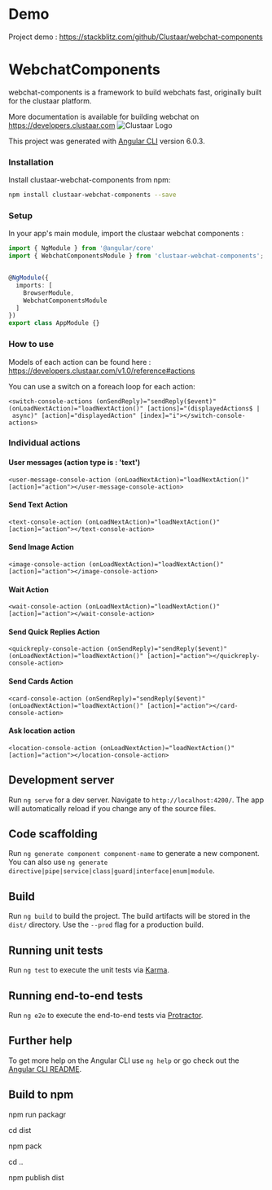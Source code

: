 # Demo

Project demo : https://stackblitz.com/github/Clustaar/webchat-components

# WebchatComponents
webchat-components is a framework to build webchats fast, originally built for the clustaar platform.

More documentation is available for building webchat on https://developers.clustaar.com 
![Clustaar Logo](https://clustaar.com/wp-content/uploads/2016/07/logo-black-1.png)

This project was generated with [Angular CLI](https://github.com/angular/angular-cli) version 6.0.3.

### Installation

Install clustaar-webchat-components from npm:
```bash
npm install clustaar-webchat-components --save
```

### Setup

In your app's main module, import the clustaar webchat components :

```ts
import { NgModule } from '@angular/core'
import { WebchatComponentsModule } from 'clustaar-webchat-components';


@NgModule({
  imports: [
    BrowserModule,
    WebchatComponentsModule
  ]
})
export class AppModule {}
```

### How to use

Models of each action can be found here : https://developers.clustaar.com/v1.0/reference#actions

You can use a switch on a foreach loop for each action: 
```
<switch-console-actions (onSendReply)="sendReply($event)" (onLoadNextAction)="loadNextAction()" [actions]="(displayedActions$ | async)" [action]="displayedAction" [index]="i"></switch-console-actions>
```

### Individual actions

#### User messages (action type is : 'text')
```
<user-message-console-action (onLoadNextAction)="loadNextAction()" [action]="action"></user-message-console-action>
```

#### Send Text Action
```
<text-console-action (onLoadNextAction)="loadNextAction()" [action]="action"></text-console-action>
```

#### Send Image Action
```
<image-console-action (onLoadNextAction)="loadNextAction()" [action]="action"></image-console-action>
```

####  Wait Action
```
<wait-console-action (onLoadNextAction)="loadNextAction()" [action]="action"></wait-console-action>
```

#### Send Quick Replies Action  
```
<quickreply-console-action (onSendReply)="sendReply($event)" (onLoadNextAction)="loadNextAction()" [action]="action"></quickreply-console-action>
```

#### Send Cards Action
```
<card-console-action (onSendReply)="sendReply($event)" (onLoadNextAction)="loadNextAction()" [action]="action"></card-console-action>
```

#### Ask location action  
```
<location-console-action (onLoadNextAction)="loadNextAction()" [action]="action"></location-console-action>
```

## Development server

Run `ng serve` for a dev server. Navigate to `http://localhost:4200/`. The app will automatically reload if you change any of the source files.

## Code scaffolding

Run `ng generate component component-name` to generate a new component. You can also use `ng generate directive|pipe|service|class|guard|interface|enum|module`.

## Build

Run `ng build` to build the project. The build artifacts will be stored in the `dist/` directory. Use the `--prod` flag for a production build.

## Running unit tests

Run `ng test` to execute the unit tests via [Karma](https://karma-runner.github.io).

## Running end-to-end tests

Run `ng e2e` to execute the end-to-end tests via [Protractor](http://www.protractortest.org/).

## Further help

To get more help on the Angular CLI use `ng help` or go check out the [Angular CLI README](https://github.com/angular/angular-cli/blob/master/README.md).

## Build to npm

npm run packagr

cd dist

npm pack

cd ..

npm publish dist
